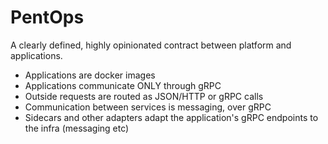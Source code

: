 # PentOps

A clearly defined, highly opinionated contract between platform and applications.

- Applications are docker images
- Applications communicate ONLY through gRPC
- Outside requests are routed as JSON/HTTP or gRPC calls
- Communication between services is messaging, over gRPC
- Sidecars and other adapters adapt the application's gRPC endpoints to the infra (messaging etc)


